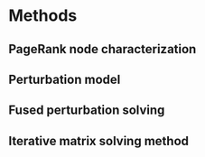 # Methods




## PageRank node characterization




## Perturbation model






## Fused perturbation solving





## Iterative matrix solving method

